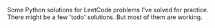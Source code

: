 Some Python solutions for LeetCode problems I've solved for practice.
There might be a few 'todo' solutions. But most of them are working.
